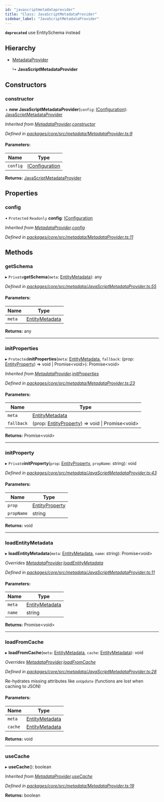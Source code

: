 ```yaml
---
id: "javascriptmetadataprovider"
title: "Class: JavaScriptMetadataProvider"
sidebar_label: "JavaScriptMetadataProvider"
---
```


**`deprecated`** use EntitySchema instead

## Hierarchy

* [MetadataProvider](metadataprovider.md)

  ↳ **JavaScriptMetadataProvider**

## Constructors

### constructor

\+ **new JavaScriptMetadataProvider**(`config`: [IConfiguration](../interfaces/iconfiguration.md)): [JavaScriptMetadataProvider](javascriptmetadataprovider.md)

*Inherited from [MetadataProvider](metadataprovider.md).[constructor](metadataprovider.md#constructor)*

*Defined in [packages/core/src/metadata/MetadataProvider.ts:9](https://github.com/mikro-orm/mikro-orm/blob/8766baa31/packages/core/src/metadata/MetadataProvider.ts#L9)*

#### Parameters:

Name | Type |
------ | ------ |
`config` | [IConfiguration](../interfaces/iconfiguration.md) |

**Returns:** [JavaScriptMetadataProvider](javascriptmetadataprovider.md)

## Properties

### config

• `Protected` `Readonly` **config**: [IConfiguration](../interfaces/iconfiguration.md)

*Inherited from [MetadataProvider](metadataprovider.md).[config](metadataprovider.md#config)*

*Defined in [packages/core/src/metadata/MetadataProvider.ts:11](https://github.com/mikro-orm/mikro-orm/blob/8766baa31/packages/core/src/metadata/MetadataProvider.ts#L11)*

## Methods

### getSchema

▸ `Private`**getSchema**(`meta`: [EntityMetadata](entitymetadata.md)): any

*Defined in [packages/core/src/metadata/JavaScriptMetadataProvider.ts:55](https://github.com/mikro-orm/mikro-orm/blob/8766baa31/packages/core/src/metadata/JavaScriptMetadataProvider.ts#L55)*

#### Parameters:

Name | Type |
------ | ------ |
`meta` | [EntityMetadata](entitymetadata.md) |

**Returns:** any

___

### initProperties

▸ `Protected`**initProperties**(`meta`: [EntityMetadata](entitymetadata.md), `fallback`: (prop: [EntityProperty](../interfaces/entityproperty.md)) => void \| Promise&#60;void>): Promise&#60;void>

*Inherited from [MetadataProvider](metadataprovider.md).[initProperties](metadataprovider.md#initproperties)*

*Defined in [packages/core/src/metadata/MetadataProvider.ts:23](https://github.com/mikro-orm/mikro-orm/blob/8766baa31/packages/core/src/metadata/MetadataProvider.ts#L23)*

#### Parameters:

Name | Type |
------ | ------ |
`meta` | [EntityMetadata](entitymetadata.md) |
`fallback` | (prop: [EntityProperty](../interfaces/entityproperty.md)) => void \| Promise&#60;void> |

**Returns:** Promise&#60;void>

___

### initProperty

▸ `Private`**initProperty**(`prop`: [EntityProperty](../interfaces/entityproperty.md), `propName`: string): void

*Defined in [packages/core/src/metadata/JavaScriptMetadataProvider.ts:43](https://github.com/mikro-orm/mikro-orm/blob/8766baa31/packages/core/src/metadata/JavaScriptMetadataProvider.ts#L43)*

#### Parameters:

Name | Type |
------ | ------ |
`prop` | [EntityProperty](../interfaces/entityproperty.md) |
`propName` | string |

**Returns:** void

___

### loadEntityMetadata

▸ **loadEntityMetadata**(`meta`: [EntityMetadata](entitymetadata.md), `name`: string): Promise&#60;void>

*Overrides [MetadataProvider](metadataprovider.md).[loadEntityMetadata](metadataprovider.md#loadentitymetadata)*

*Defined in [packages/core/src/metadata/JavaScriptMetadataProvider.ts:11](https://github.com/mikro-orm/mikro-orm/blob/8766baa31/packages/core/src/metadata/JavaScriptMetadataProvider.ts#L11)*

#### Parameters:

Name | Type |
------ | ------ |
`meta` | [EntityMetadata](entitymetadata.md) |
`name` | string |

**Returns:** Promise&#60;void>

___

### loadFromCache

▸ **loadFromCache**(`meta`: [EntityMetadata](entitymetadata.md), `cache`: [EntityMetadata](entitymetadata.md)): void

*Overrides [MetadataProvider](metadataprovider.md).[loadFromCache](metadataprovider.md#loadfromcache)*

*Defined in [packages/core/src/metadata/JavaScriptMetadataProvider.ts:28](https://github.com/mikro-orm/mikro-orm/blob/8766baa31/packages/core/src/metadata/JavaScriptMetadataProvider.ts#L28)*

Re-hydrates missing attributes like `onUpdate` (functions are lost when caching to JSON)

#### Parameters:

Name | Type |
------ | ------ |
`meta` | [EntityMetadata](entitymetadata.md) |
`cache` | [EntityMetadata](entitymetadata.md) |

**Returns:** void

___

### useCache

▸ **useCache**(): boolean

*Inherited from [MetadataProvider](metadataprovider.md).[useCache](metadataprovider.md#usecache)*

*Defined in [packages/core/src/metadata/MetadataProvider.ts:19](https://github.com/mikro-orm/mikro-orm/blob/8766baa31/packages/core/src/metadata/MetadataProvider.ts#L19)*

**Returns:** boolean
